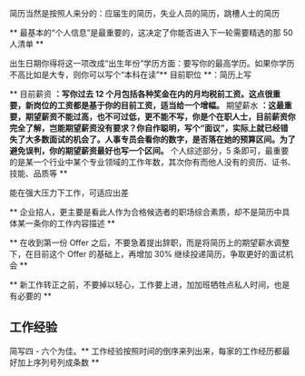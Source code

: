 简历当然是按照人来分的：应届生的简历，失业人员的简历，跳槽人士的简历



** 最基本的“个人信息”是最重要的，这决定了你能否进入下一轮需要精选的那 50 人清单 **

出生日期你得将这一项改成“出生年份”学历方面：要写你的最高学历。如果你学历不高比如是大专，则你可以写个“本科在读”** 目前职位 **：简历上写

** 目前薪资 **：写你过去 12 个月包括各种奖金在内的月均税前工资。这点很重要，新岗位的工资都是基于你的目前工资，适当给一个增幅。** 期望薪水 **：这最重要，期望薪资不能过高，也不可过低，更不能不写，你是个在职人士，目前薪资你完全了解，岂能期望薪资没有要求？你自作聪明，写个“面议”，实际上就已经错失了大多数面试的机会了。人事专员会看你的数字，是否落在她的预算区间。为了避免误判，你的期望薪资最好也写一个区间。** 个人综述部分，5 条即可，最重要的是某一个行业中某个专业领域的工作年数，其次你有而他人没有的资历、证书、技能、品质等 **

能在强大压力下工作，可适应出差

** 企业招人，更主要是看此人作为合格候选者的职场综合素质，却不是简历中具体某一条你的工作内容描述 **



** 在收到第一份 Offer 之后，不要急着提出辞职，而是将简历上的期望薪水调整下，在目前这个 Offer 的基础上，再增加 30% 继续投递简历，争取更好的面试机会 **



** 新工作转正之前，不要掉以轻心，工作要上进，加加班牺牲点私人时间，也是有必要的 **

## 工作经验

简写四 - 六个为佳。** 工作经验按照时间的倒序来列出来，每家的工作经历都最好加上序列号列成条数 **

